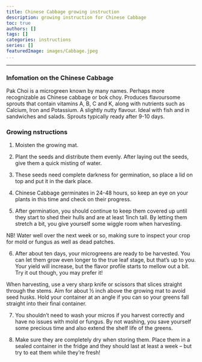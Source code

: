 ```yaml
---
title: Chinese Cabbage growing instruction
description: growing instruction for Chinese Cabbage
toc: true
authors: []
tags: []
categories: instructions
series: []
featuredImage: images/Cabbage.jpeg
...
```

---

### Infomation on the Chinese Cabbage

Pak Choi is a microgreen known by many names. Perhaps more recognizable as Chinese cabbage or bok choy.
Produces flavoursome sprouts that contain vitamins A, B, C and K, along with nutrients such as Calcium, Iron and Potassium. A slightly nutty flavour. Ideal with fish and in sandwiches and salads. Sprouts typically ready after 9-10 days.

### Growing nstructions

1. Moisten the growing mat.

2. Plant the seeds and distribute them evenly. After laying out the seeds, give them a quick misting of water.

3. These seeds need complete darkness for germination, so place a lid on top and put it in the dark place.

4. Chinese Cabbage germinates in 24-48 hours, so keep an eye on your plants in this time and check on their progress.

5. After germination, you should continue to keep them covered up until they start to shed their hulls and are at least 1inch tall. By letting them stretch a bit, you give yourself some wiggle room when harvesting.

NB! Water well over the next week or so, making sure to inspect your crop for mold or fungus as well as dead patches.

6. After about ten days, your microgreens are ready to be harvested. You can let them grow even longer to the true leaf stage, but that’s up to you. Your yield will increase, but the flavor profile starts to mellow out a bit. Try it out though, you may prefer it!

When harvesting, use a very sharp knife or scissors that slices straight through the stems. Aim for about ½ inch above the growing mat to avoid seed husks. Hold your container at an angle if you can so your greens fall straight into their final container.

7. You shouldn’t need to wash your micros if you harvest correctly and have no issues with mold or fungus. By not washing, you save yourself some precious time and also extend the shelf life of the greens.

8. Make sure they are completely dry when storing them. Place them in a sealed container in the fridge and they should last at least a week – but try to eat them while they’re fresh!​
